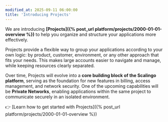 ```yaml
---
modified_at: 2025-09-11 06:00:00
title: 'Introducing Projects'
---
```


We are introducing **[Projects]({% post_url platform/projects/2000-01-01-overview %})** to help you organize and structure your applications more effectively.

Projects provide a flexible way to group your applications according to your own logic: by product, customer, environment, or any other approach that fits your needs. This makes large accounts easier to navigate and manage, while keeping resources clearly separated.

Over time, Projects will evolve into a **core building block of the Scalingo platform**, serving as the foundation for new features in billing, access management, and network security. One of the upcoming capabilities will be **Private Networks**, enabling applications within the same project to communicate securely in an isolated environment.

👉 [Learn how to get started with Projects]({% post_url platform/projects/2000-01-01-overview %})
